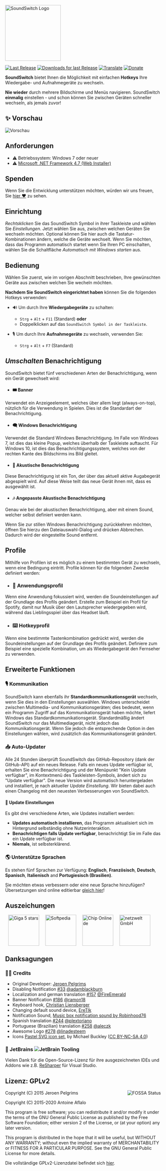<a href="https://soundswitch.aaflalo.me" title="SoundSwitch Website"><img src="https://soundswitch.aaflalo.me/img/Main-Logo-Blue.svg" alt="SoundSwitch Logo" height="180px"></a>

[![Last Release](https://img.shields.io/github/release/Belphemur/SoundSwitch.svg)](https://soundswitch.aaflalo.me) [![Downloads for last Release](https://img.shields.io/github/downloads/Belphemur/SoundSwitch/total.svg)](https://soundswitch.aaflalo.me/) [![Translate](https://hosted.weblate.org/widgets/soundswitch/-/svg-badge.svg)](https://hosted.weblate.org/projects/soundswitch/) [![Donate](https://img.shields.io/badge/Donate-paypal%2Fcc-blue.svg)](https://soundswitch.aaflalo.me)

**SoundSwitch** bietet Ihnen die Möglichkeit mit einfachen **Hotkeys** Ihre Wiedergabe- und Aufnahmegeräte zu wechseln.

**Nie wieder** durch mehrere Bildschirme und Menüs navigieren. SoundSwitch **einmalig** einstellen - und schon können Sie zwischen Geräten schneller wechseln, als jemals zuvor!

## ✨ Vorschau
![Vorschau](https://soundswitch.aaflalo.me/img/preview.gif)

## Anforderungen
- ⚠ Betriebssystem: Windows 7 oder neuer
- ⚠ [Microsoft .NET Framework 4.7 (Web Installer)](https://www.microsoft.com/en-us/download/details.aspx?id=55170)

## Spenden
Wenn Sie die Entwicklung unterstützen möchten, würden wir uns freuen, Sie [hier ❤](https://soundswitch.aaflalo.me/#donate) zu sehen.

## Einrichtung
_Rechtsklicken_ Sie das SoundSwitch Symbol in ihrer Taskleiste und wählen Sie _Einstellungen_. Jetzt wählen Sie aus, zwischen welchen Geräten Sie wechseln möchten. Optional können Sie hier auch die Tastatur-Kombinationen ändern, welche die Geräte wechselt. Wenn Sie möchten, dass das Programm automatisch startet wenn Sie Ihren PC einschalten, wählen Sie die Schaltfläche _Automatisch mit Windows starten_ aus.

## Bedienung

Wählen Sie zuerst, wie im vorigen Abschnitt beschrieben, Ihre gewünschten Geräte aus zwischen welchen Sie wecheln möchten.

**Nachdem Sie SoundSwitch eingerichtet haben** können Sie die folgenden Hotkeys verwenden:

- 🔊 Um durch Ihre **Wiedergabegeräte** zu schalten:
  - `Strg` + `Alt` + `F11` (Standard) **oder**
  - Doppelklicken auf das `SoundSwitch Symbol in der Taskleiste`.

- 🎙 Um durch Ihre **Aufnahmegeräte** zu wechseln, verwenden Sie:
  - `Strg` + `Alt` + `F7` (Standard)

## _Umschalten_ Benachrichtigung

SoundSwitch bietet fünf verschiedenen Arten der Benachrichtigung, wenn ein Gerät gewechselt wird:

- #### 🎟 Banner
Verwendet ein Anzeigeelement, welches über allem liegt (always-on-top), nützlich für die Verwendung in Spielen. Dies ist die Standardart der Benachrichtigung.

- #### 🗨 Windows Benachrichtigung
Verwendet die Standard Windows Benachrichtigung. Im Falle von Windows 7, ist dies das kleine Popup, welches überhalb der Taskleiste auftaucht. Für Windows 10, ist dies das Benachrichtigungssystem, welches von der rechten Kante des Bildschirms ins Bild gleitet.

- #### 🎵 Akustische Benachrichtigung
Diese Benachrichtigung ist ein Ton, der über das aktuell aktive Augabegerät abgespielt wird. Auf diese Weise teilt das neue Gerät ihnen mit, dass es ausgewählt ist.

- #### 🎶 Angepasste Akustische Benachrichtigung
Genau wie bei der akustischen Benachrichtigung, aber mit einem Sound, welcher selbst definiert werden kann.

Wenn Sie zur stillen Windows Benachrichtigung zurückkehren möchten, öffnen Sie hierzu den Dateiauswahl-Dialog und drücken Abbrechen. Dadurch wird der eingestellte Sound entfernt.

## Profile

Mithilfe von Profilen ist es möglich zu einem bestimmten Gerät zu wechseln, wenn eine Bedingung eintritt. Profile können für die folgenden Zwecke definiert werden:

- ### 💫 Anwendungsprofil
Wenn eine Anwendung fokussiert wird, werden die Soundeinstellungen auf der Grundlage des Profils geändert. Erstelle zum Beispiel ein Profil für Spotify, damit nur Musik über den Lautsprecher wiedergegeben wird, während das Lieblingsspiel über das Headset läuft.

- ### ⌨️ Hotkeyprofil
Wenn eine bestimmte Tastenkombination gedrückt wird, werden die Soundeinstellungen auf der Grundlage des Profils geändert. Definiere zum Beispiel eine spezielle Kombination, um als Wiedergabegerät den Fernseher zu verwenden.

## Erweiterte Funktionen

### 🎙 Kommunikation
SoundSwitch kann ebenfalls ihr **Standardkommunikationsgerät** wechseln, wenn Sie dies in den Einstellungen auswählen. Windows unterscheidet zwischen Multimedia- und Kommunikationsgeräten; dies bedeutet, wenn ein Programm Zugriff auf das Kommunikationsgerät haben möchte, liefert Windows das Standardkommunikationsgerät. Standardmäßig ändert SoundSwitch nur das Multimediagerät, nicht jedoch das Kommunikationsgerät. Wenn Sie jedoch die entsprechende Option in den Einstellungen wählen, wird zusätzlich das Kommunikationsgerät geändert.

### 📥 Auto-Updater
Alle 24 Stunden überprüft SoundSwitch das GitHub-Repository (dank der GitHub-API) auf ein neues Release. Falls ein neues Update verfügbar ist, erhalten Sie eine Benachrichtigung und der Menüpunkt "Kein Update verfügbar", im Kontextmenü des Taskleisten-Symbols, ändert sich zu "Update verfügbar". Die neue Version wird automatisch heruntergeladen und installiert, je nach aktueller _Update Einstellung_. Wir bieten dabei auch einen Changelog mit den neuesten Verbesserungen von SoundSwitch.

#### 🚥 Update Einstellungen
Es gibt drei verschiedene Arten, wie Updates installiert werden:
- **Updates automatisch installieren**, das Programm aktualisiert sich im Hintergrund selbständig ohne Nutzerinteraktion.
- **Benachrichtigen falls Update verfügbar**, benachrichtigt Sie im Falle das ein Update verfügbar ist.
- **Niemals**, ist selbsterklärend.

### 🌎 Unterstütze Sprachen
Es stehen fünf Sprachen zur Verfügung: **Englisch**, **Französisch**, **Deutsch**, **Spanisch**, **Italienisch** and **Portugiesisch (Brasilien)**.

Sie möchten etwas verbessern oder eine neue Sprache hinzufügen? Übersetzungen sind online editierbar [gleich hier](https://hosted.weblate.org/projects/soundswitch/#languages)!

## Auszeichungen

<a href="http://www.giga.de/downloads/soundswitch/"><img src="https://i.imgur.com/19GaPLQ.png" alt="Giga 5 stars" height="100" hspace="10"/></a><a href="http://www.softpedia.com/get/Multimedia/Audio/Other-AUDIO-Tools/SoundSwitch.shtml#status"><img src="http://s1.softpedia-static.com/_img/sp100free.png" alt="Softpedia" height="100" hspace="10"/></a><a href="http://www.chip.de/downloads/SoundSwitch_94258571.html"><img src="https://i.imgur.com/Nedw1su.png" alt="Chip Online de" height="100" hspace="10"/></a><a href="https://www.netzwelt.de/download/24278-soundswitch.html"><img src="https://i.imgur.com/VaMTnxV.png" alt="netzwelt GmbH" height="100" hspace="10"/></a>

## Danksagungen

### 🐱‍💻 Credits

- Original Developer: [Jeroen Pelgrims](http://jeroenpelgrims.be)
- Disabling Notification [#33](https://github.com/Belphemur/SoundSwitch/pull/33) [@adamblackburn](https://github.com/adamblackburn)
- Localization and german translation [#157](https://github.com/Belphemur/SoundSwitch/pull/157) [@FireEmerald](https://github.com/FireEmerald) 
- Banner Notification [#186](https://github.com/Belphemur/SoundSwitch/pull/186) [@ramon18](https://github.com/ramon18)
- Keyboard hook, [Christian Liensberger](http://www.liensberger.it/web/blog/?p=207)
- Changing default sound device, [EreTIk](http://eretik.omegahg.com/)
- Notification Sound, [Music box notification sound by Robinhood76](https://www.freesound.org/people/Robinhood76/sounds/216676/)
- Spanish translation [#244](https://github.com/Belphemur/SoundSwitch/pull/244) [@plextoriano](https://github.com/plextoriano)
- Portuguese (Brazilian) translation [#258](https://github.com/Belphemur/SoundSwitch/pull/258) [@aleczk](https://github.com/aleczk)
- Awesome Logo [#278](https://github.com/Belphemur/SoundSwitch/pull/278) [@linadesteem](https://github.com/linadesteem)
- Icons [Pastel SVG icon set](https://codefisher.org/pastel-svg/), by Michael Buckley ([CC BY-NC-SA 4.0](http://creativecommons.org/licenses/by-nc-sa/4.0/))

### 🤝 JetBrains ![JetBrain Tooling](https://i.imgur.com/SN2qAuL.png "JetBrain Tooling")

Vielen Dank für die Open-Source-Lizenz für ihre ausgezeichneten IDEs und Addons wie z.B. [ReSharper](https://www.jetbrains.com/resharper) für Visual Studio.

## Lizenz: GPLv2

<a href="https://app.fossa.io/projects/git%2Bgithub.com%2FBelphemur%2FSoundSwitch?ref=badge_large"><img alt="FOSSA Status" align="right" src="https://app.fossa.io/api/projects/git%2Bgithub.com%2FBelphemur%2FSoundSwitch.svg?type=large"></a>

Copyright (C) 2015 Jeroen Pelgrims

Copyright (C) 2015-2020 Antoine Aflalo

This program is free software; you can redistribute it and/or
modify it under the terms of the GNU General Public License
as published by the Free Software Foundation; either version 2
of the License, or (at your option) any later version.

This program is distributed in the hope that it will be useful,
but WITHOUT ANY WARRANTY; without even the implied warranty of
MERCHANTABILITY or FITNESS FOR A PARTICULAR PURPOSE.  See the
GNU General Public License for more details.

Die vollständige GPLv2-Lizenzdatei befindet sich [hier](https://github.com/Belphemur/SoundSwitch/blob/master/LICENSE.txt).
